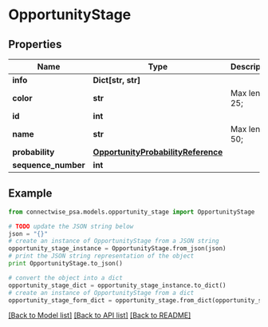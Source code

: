 # OpportunityStage


## Properties
Name | Type | Description | Notes
------------ | ------------- | ------------- | -------------
**info** | **Dict[str, str]** |  | [optional] 
**color** | **str** |  Max length: 25; | [optional] 
**id** | **int** |  | [optional] 
**name** | **str** |  Max length: 50; | 
**probability** | [**OpportunityProbabilityReference**](OpportunityProbabilityReference.md) |  | [optional] 
**sequence_number** | **int** |  | [optional] 

## Example

```python
from connectwise_psa.models.opportunity_stage import OpportunityStage

# TODO update the JSON string below
json = "{}"
# create an instance of OpportunityStage from a JSON string
opportunity_stage_instance = OpportunityStage.from_json(json)
# print the JSON string representation of the object
print OpportunityStage.to_json()

# convert the object into a dict
opportunity_stage_dict = opportunity_stage_instance.to_dict()
# create an instance of OpportunityStage from a dict
opportunity_stage_form_dict = opportunity_stage.from_dict(opportunity_stage_dict)
```
[[Back to Model list]](../README.md#documentation-for-models) [[Back to API list]](../README.md#documentation-for-api-endpoints) [[Back to README]](../README.md)


